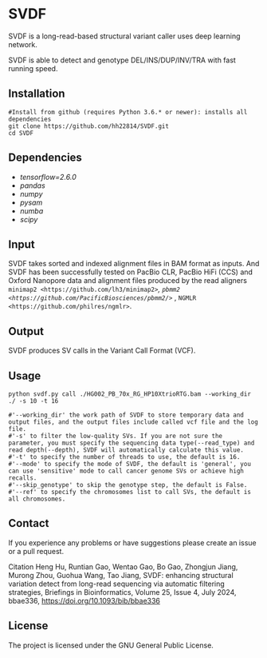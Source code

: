 # SVDF
SVDF is a long-read-based structural variant caller uses deep learning network.

SVDF is able to detect and genotype DEL/INS/DUP/INV/TRA with fast running speed.


Installation
------------

    #Install from github (requires Python 3.6.* or newer): installs all dependencies
    git clone https://github.com/hh22814/SVDF.git
    cd SVDF

Dependencies
------------
- *tensorflow=2.6.0* 
- *pandas*
- *numpy* 
- *pysam* 
- *numba*
- *scipy*

Input
-----

SVDF takes sorted and indexed alignment files in BAM format as inputs. And SVDF has been successfully tested on PacBio CLR, PacBio HiFi (CCS) and Oxford Nanopore data and alignment files produced by the read aligners `minimap2 <https://github.com/lh3/minimap2>`_, `pbmm2 <https://github.com/PacificBiosciences/pbmm2/>`_ , `NGMLR <https://github.com/philres/ngmlr>`.

Output
------

SVDF produces SV calls in the Variant Call Format (VCF).

Usage
----------------------
    python svdf.py call ./HG002_PB_70x_RG_HP10XtrioRTG.bam --working_dir ./ -s 10 -t 16  

    #'--working_dir' the work path of SVDF to store temporary data and output files, and the output files include called vcf file and the log file.
    #'-s' to filter the low-quality SVs. If you are not sure the parameter, you must specify the sequencing data type(--read_type) and read depth(--depth), SVDF will automatically calculate this value.
    #'-t' to specify the number of threads to use, the default is 16.
    #'--mode' to specify the mode of SVDF, the default is 'general', you can use 'sensitive' mode to call cancer genome SVs or achieve high recalls.
    #'--skip_genotype' to skip the genotype step, the default is False.
    #'--ref' to specify the chromosomes list to call SVs, the default is all chromosomes.

Contact
-------

If you experience any problems or have suggestions please create an issue or a pull request.

Citation
Heng Hu, Runtian Gao, Wentao Gao, Bo Gao, Zhongjun Jiang, Murong Zhou, Guohua Wang, Tao Jiang, SVDF: enhancing structural variation detect from long-read sequencing via automatic filtering strategies, Briefings in Bioinformatics, Volume 25, Issue 4, July 2024, bbae336, https://doi.org/10.1093/bib/bbae336


License
-------

The project is licensed under the GNU General Public License.
